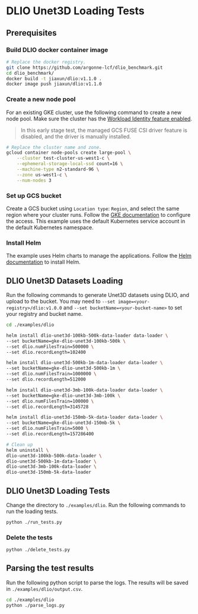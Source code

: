 <!--
Copyright 2018 The Kubernetes Authors.
Copyright 2022 Google LLC

Licensed under the Apache License, Version 2.0 (the "License");
you may not use this file except in compliance with the License.
You may obtain a copy of the License at

    https://www.apache.org/licenses/LICENSE-2.0

Unless required by applicable law or agreed to in writing, software
distributed under the License is distributed on an "AS IS" BASIS,
WITHOUT WARRANTIES OR CONDITIONS OF ANY KIND, either express or implied.
See the License for the specific language governing permissions and
limitations under the License.
-->

# DLIO Unet3D Loading Tests

## Prerequisites

### Build DLIO docker container image

```bash
# Replace the docker registry.
git clone https://github.com/argonne-lcf/dlio_benchmark.git
cd dlio_benchmark/
docker build -t jiaxun/dlio:v1.1.0 .
docker image push jiaxun/dlio:v1.1.0
```

### Create a new node pool

For an existing GKE cluster, use the following command to create a new node pool. Make sure the cluster has the [Workload Identity feature enabled](https://cloud.google.com/kubernetes-engine/docs/how-to/workload-identity#enable).

> In this early stage test, the managed GCS FUSE CSI driver feature is disabled, and the driver is manually installed.

```bash
# Replace the cluster name and zone.
gcloud container node-pools create large-pool \
    --cluster test-cluster-us-west1-c \
    --ephemeral-storage-local-ssd count=16 \
    --machine-type n2-standard-96 \
    --zone us-west1-c \
    --num-nodes 3
```

### Set up GCS bucket

Create a GCS bucket using `Location type`: `Region`, and select the same region where your cluster runs. Follow the [GKE documentation](https://cloud.google.com/kubernetes-engine/docs/how-to/persistent-volumes/cloud-storage-fuse-csi-driver#authentication) to configure the access. This example uses the default Kubernetes service account in the default Kubernetes namespace.

### Install Helm

The example uses Helm charts to manage the applications. Follow the [Helm documentation](https://helm.sh/docs/intro/install/#from-script) to install Helm.

## DLIO Unet3D Datasets Loading

Run the following commands to generate Unet3D datasets using DLIO, and upload to the bucket. You may need to `--set image=<your-registry>/dlio:v1.0.0` and `--set bucketName=<your-bucket-name>` to set your registry and bucket name.

```bash
cd ./examples/dlio

helm install dlio-unet3d-100kb-500k-data-loader data-loader \
--set bucketName=gke-dlio-unet3d-100kb-500k \
--set dlio.numFilesTrain=500000 \
--set dlio.recordLength=102400

helm install dlio-unet3d-500kb-1m-data-loader data-loader \
--set bucketName=gke-dlio-unet3d-500kb-1m \
--set dlio.numFilesTrain=1000000 \
--set dlio.recordLength=512000

helm install dlio-unet3d-3mb-100k-data-loader data-loader \
--set bucketName=gke-dlio-unet3d-3mb-100k \
--set dlio.numFilesTrain=100000 \
--set dlio.recordLength=3145728

helm install dlio-unet3d-150mb-5k-data-loader data-loader \
--set bucketName=gke-dlio-unet3d-150mb-5k \
--set dlio.numFilesTrain=5000 \
--set dlio.recordLength=157286400

# Clean up
helm uninstall \
dlio-unet3d-100kb-500k-data-loader \
dlio-unet3d-500kb-1m-data-loader \
dlio-unet3d-3mb-100k-data-loader \
dlio-unet3d-150mb-5k-data-loader
```

## DLIO Unet3D Loading Tests

Change the directory to `./examples/dlio`. Run the following commands to run the loading tests.

```bash
python ./run_tests.py
```

### Delete the tests

```bash
python ./delete_tests.py
```

## Parsing the test results

Run the following python script to parse the logs. The results will be saved in `./examples/dlio/output.csv`.

```bash
cd ./examples/dlio
python ./parse_logs.py
```